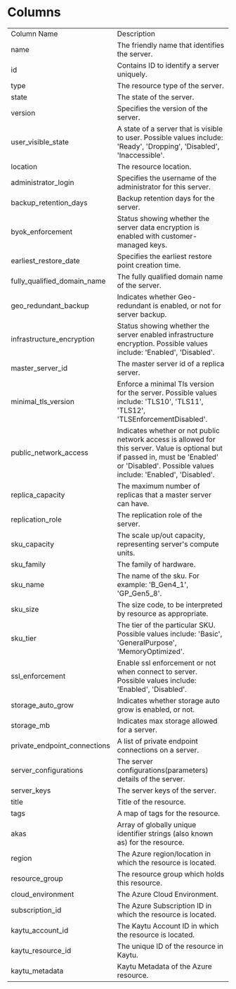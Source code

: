 # Columns  

<table>
	<tr><td>Column Name</td><td>Description</td></tr>
	<tr><td>name</td><td>The friendly name that identifies the server.</td></tr>
	<tr><td>id</td><td>Contains ID to identify a server uniquely.</td></tr>
	<tr><td>type</td><td>The resource type of the server.</td></tr>
	<tr><td>state</td><td>The state of the server.</td></tr>
	<tr><td>version</td><td>Specifies the version of the server.</td></tr>
	<tr><td>user_visible_state</td><td>A state of a server that is visible to user. Possible values include: &#39;Ready&#39;, &#39;Dropping&#39;, &#39;Disabled&#39;, &#39;Inaccessible&#39;.</td></tr>
	<tr><td>location</td><td>The resource location.</td></tr>
	<tr><td>administrator_login</td><td>Specifies the username of the administrator for this server.</td></tr>
	<tr><td>backup_retention_days</td><td>Backup retention days for the server.</td></tr>
	<tr><td>byok_enforcement</td><td>Status showing whether the server data encryption is enabled with customer-managed keys.</td></tr>
	<tr><td>earliest_restore_date</td><td>Specifies the earliest restore point creation time.</td></tr>
	<tr><td>fully_qualified_domain_name</td><td>The fully qualified domain name of the server.</td></tr>
	<tr><td>geo_redundant_backup</td><td>Indicates whether Geo-redundant is enabled, or not for server backup.</td></tr>
	<tr><td>infrastructure_encryption</td><td>Status showing whether the server enabled infrastructure encryption. Possible values include: &#39;Enabled&#39;, &#39;Disabled&#39;.</td></tr>
	<tr><td>master_server_id</td><td>The master server id of a replica server.</td></tr>
	<tr><td>minimal_tls_version</td><td>Enforce a minimal Tls version for the server. Possible values include: &#39;TLS10&#39;, &#39;TLS11&#39;, &#39;TLS12&#39;, &#39;TLSEnforcementDisabled&#39;.</td></tr>
	<tr><td>public_network_access</td><td>Indicates whether or not public network access is allowed for this server. Value is optional but if passed in, must be &#39;Enabled&#39; or &#39;Disabled&#39;. Possible values include: &#39;Enabled&#39;, &#39;Disabled&#39;.</td></tr>
	<tr><td>replica_capacity</td><td>The maximum number of replicas that a master server can have.</td></tr>
	<tr><td>replication_role</td><td>The replication role of the server.</td></tr>
	<tr><td>sku_capacity</td><td>The scale up/out capacity, representing server&#39;s compute units.</td></tr>
	<tr><td>sku_family</td><td>The family of hardware.</td></tr>
	<tr><td>sku_name</td><td>The name of the sku. For example: &#39;B_Gen4_1&#39;, &#39;GP_Gen5_8&#39;.</td></tr>
	<tr><td>sku_size</td><td>The size code, to be interpreted by resource as appropriate.</td></tr>
	<tr><td>sku_tier</td><td>The tier of the particular SKU. Possible values include: &#39;Basic&#39;, &#39;GeneralPurpose&#39;, &#39;MemoryOptimized&#39;.</td></tr>
	<tr><td>ssl_enforcement</td><td>Enable ssl enforcement or not when connect to server. Possible values include: &#39;Enabled&#39;, &#39;Disabled&#39;.</td></tr>
	<tr><td>storage_auto_grow</td><td>Indicates whether storage auto grow is enabled, or not.</td></tr>
	<tr><td>storage_mb</td><td>Indicates max storage allowed for a server.</td></tr>
	<tr><td>private_endpoint_connections</td><td>A list of private endpoint connections on a server.</td></tr>
	<tr><td>server_configurations</td><td>The server configurations(parameters) details of the server.</td></tr>
	<tr><td>server_keys</td><td>The server keys of the server.</td></tr>
	<tr><td>title</td><td>Title of the resource.</td></tr>
	<tr><td>tags</td><td>A map of tags for the resource.</td></tr>
	<tr><td>akas</td><td>Array of globally unique identifier strings (also known as) for the resource.</td></tr>
	<tr><td>region</td><td>The Azure region/location in which the resource is located.</td></tr>
	<tr><td>resource_group</td><td>The resource group which holds this resource.</td></tr>
	<tr><td>cloud_environment</td><td>The Azure Cloud Environment.</td></tr>
	<tr><td>subscription_id</td><td>The Azure Subscription ID in which the resource is located.</td></tr>
	<tr><td>kaytu_account_id</td><td>The Kaytu Account ID in which the resource is located.</td></tr>
	<tr><td>kaytu_resource_id</td><td>The unique ID of the resource in Kaytu.</td></tr>
	<tr><td>kaytu_metadata</td><td>Kaytu Metadata of the Azure resource.</td></tr>
</table>